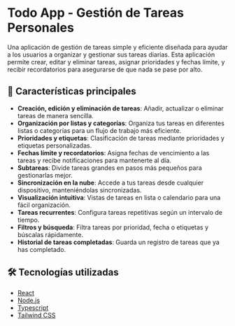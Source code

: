 # Todo App - Gestión de Tareas Personales

Una aplicación de gestión de tareas simple y eficiente diseñada para ayudar a los usuarios a organizar y gestionar sus tareas diarias. Esta aplicación permite crear, editar y eliminar tareas, asignar prioridades y fechas límite, y recibir recordatorios para asegurarse de que nada se pase por alto.

## 🚀 Características principales

- **Creación, edición y eliminación de tareas**: Añadir, actualizar o eliminar tareas de manera sencilla.
- **Organización por listas y categorías**: Organiza tus tareas en diferentes listas o categorías para un flujo de trabajo más eficiente.
- **Prioridades y etiquetas**: Clasificación de tareas mediante prioridades y etiquetas personalizadas.
- **Fechas límite y recordatorios**: Asigna fechas de vencimiento a las tareas y recibe notificaciones para mantenerte al día.
- **Subtareas**: Divide tareas grandes en pasos más pequeños para gestionarlas mejor.
- **Sincronización en la nube**: Accede a tus tareas desde cualquier dispositivo, manteniéndolas sincronizadas.
- **Visualización intuitiva**: Vistas de tareas en lista o calendario para una fácil organización.
- **Tareas recurrentes**: Configura tareas repetitivas según un intervalo de tiempo.
- **Filtros y búsqueda**: Filtra tareas por prioridad, fecha o etiquetas y búscalas rápidamente.
- **Historial de tareas completadas**: Guarda un registro de tareas que ya has completado.

## 🛠️ Tecnologías utilizadas

- [React](https://reactjs.org/)
- [Node.js](https://nodejs.org/)
- [Typescript](https://www.typescriptlang.org/)
- [Tailwind CSS](https://tailwindcss.com/)
